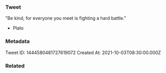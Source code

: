 ### Tweet
"Be kind, for everyone you meet is fighting a hard battle."

 - Plato

### Metadata
Tweet ID: 1444580481727619072
Created At: 2021-10-03T08:30:00.000Z

### Related

